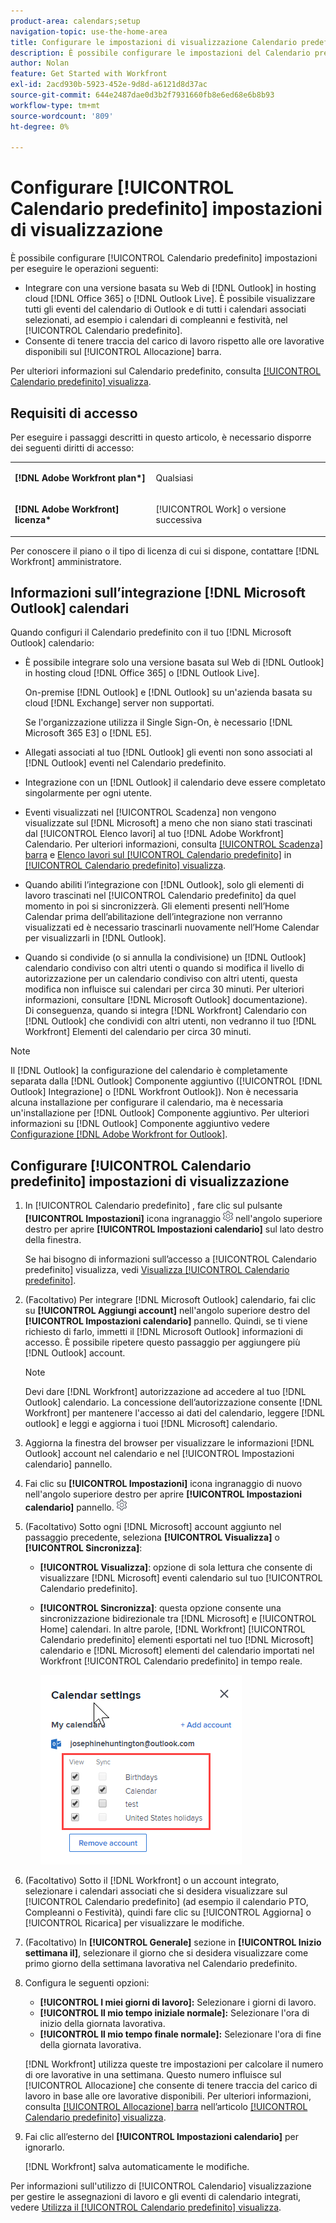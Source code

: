 ```yaml
---
product-area: calendars;setup
navigation-topic: use-the-home-area
title: Configurare le impostazioni di visualizzazione Calendario predefinito
description: È possibile configurare le impostazioni del Calendario predefinito per l'integrazione con una versione di Outlook basata sul Web e consentire di tenere traccia del carico di lavoro in base alle ore lavorative disponibili.
author: Nolan
feature: Get Started with Workfront
exl-id: 2acd930b-5923-452e-9d8d-a6121d8d37ac
source-git-commit: 644e2487dae0d3b2f7931660fb8e6ed68e6b8b93
workflow-type: tm+mt
source-wordcount: '809'
ht-degree: 0%

---
```


# Configurare [!UICONTROL Calendario predefinito] impostazioni di visualizzazione

È possibile configurare [!UICONTROL Calendario predefinito] impostazioni per eseguire le operazioni seguenti:

* Integrare con una versione basata su Web di [!DNL Outlook] in hosting cloud [!DNL Office 365] o [!DNL Outlook Live]. È possibile visualizzare tutti gli eventi del calendario di Outlook e di tutti i calendari associati selezionati, ad esempio i calendari di compleanni e festività, nel [!UICONTROL Calendario predefinito].
* Consente di tenere traccia del carico di lavoro rispetto alle ore lavorative disponibili sul [!UICONTROL Allocazione] barra.

Per ulteriori informazioni sul Calendario predefinito, consulta [[!UICONTROL Calendario predefinito] visualizza](../../../workfront-basics/using-home/using-the-home-area/home-calendar-view.md).

## Requisiti di accesso

Per eseguire i passaggi descritti in questo articolo, è necessario disporre dei seguenti diritti di accesso:

<table style="table-layout:auto"> 
 <col> 
 </col> 
 <col> 
 </col> 
 <tbody> 
  <tr> 
   <td role="rowheader"><strong>[!DNL Adobe Workfront plan*]</strong></td> 
   <td> <p>Qualsiasi</p> </td> 
  </tr> 
  <tr> 
   <td role="rowheader"><strong>[!DNL Adobe Workfront] licenza*</strong></td> 
   <td> <p>[!UICONTROL Work] o versione successiva</p> </td> 
  </tr> 
 </tbody> 
</table>

Per conoscere il piano o il tipo di licenza di cui si dispone, contattare [!DNL Workfront] amministratore.

## Informazioni sull’integrazione [!DNL Microsoft Outlook] calendari

Quando configuri il Calendario predefinito con il tuo [!DNL Microsoft Outlook] calendario:

* È possibile integrare solo una versione basata sul Web di [!DNL Outlook] in hosting cloud [!DNL Office 365] o [!DNL Outlook Live].

  On-premise [!DNL Outlook] e [!DNL Outlook] su un&#39;azienda basata su cloud [!DNL Exchange] server non supportati.

  Se l&#39;organizzazione utilizza il Single Sign-On, è necessario [!DNL Microsoft 365 E3] o [!DNL E5].

* Allegati associati al tuo [!DNL Outlook] gli eventi non sono associati al [!DNL Outlook] eventi nel Calendario predefinito.
* Integrazione con un [!DNL Outlook] il calendario deve essere completato singolarmente per ogni utente.
* Eventi visualizzati nel [!UICONTROL Scadenza] non vengono visualizzate sul [!DNL Microsoft] a meno che non siano stati trascinati dal [!UICONTROL Elenco lavori] al tuo [!DNL Adobe Workfront] Calendario. Per ulteriori informazioni, consulta [[!UICONTROL Scadenza] barra](../../../workfront-basics/using-home/using-the-home-area/home-calendar-view.md#viewing-the-due-bar) e [Elenco lavori sul [!UICONTROL Calendario predefinito]](../../../workfront-basics/using-home/using-the-home-area/home-calendar-view.md#using-the-left-panel-of-the-home-view) in [[!UICONTROL Calendario predefinito] visualizza](../../../workfront-basics/using-home/using-the-home-area/home-calendar-view.md).

* Quando abiliti l’integrazione con [!DNL Outlook], solo gli elementi di lavoro trascinati nel [!UICONTROL Calendario predefinito] da quel momento in poi si sincronizzerà. Gli elementi presenti nell’Home Calendar prima dell’abilitazione dell’integrazione non verranno visualizzati ed è necessario trascinarli nuovamente nell’Home Calendar per visualizzarli in [!DNL Outlook].
* Quando si condivide (o si annulla la condivisione) un [!DNL Outlook] calendario condiviso con altri utenti o quando si modifica il livello di autorizzazione per un calendario condiviso con altri utenti, questa modifica non influisce sui calendari per circa 30 minuti. Per ulteriori informazioni, consultare [!DNL Microsoft Outlook] documentazione).\
   Di conseguenza, quando si integra [!DNL Workfront] Calendario con [!DNL Outlook] che condividi con altri utenti, non vedranno il tuo [!DNL Workfront] Elementi del calendario per circa 30 minuti.

>[!NOTE]
>
>Il [!DNL Outlook] la configurazione del calendario è completamente separata dalla [!DNL Outlook] Componente aggiuntivo ([!UICONTROL [!DNL Outlook] Integrazione] o [!DNL Workfront Outlook]). Non è necessaria alcuna installazione per configurare il calendario, ma è necessaria un&#39;installazione per [!DNL Outlook] Componente aggiuntivo. Per ulteriori informazioni su [!DNL Outlook] Componente aggiuntivo vedere [Configurazione [!DNL Adobe Workfront for Outlook]](../../../workfront-integrations-and-apps/using-workfront-with-outlook/set-up-workfront-for-outlook.md).

## Configurare [!UICONTROL Calendario predefinito] impostazioni di visualizzazione

1. In [!UICONTROL Calendario predefinito] , fare clic sul pulsante **[!UICONTROL Impostazioni]** icona ingranaggio ![Calendar_Settings_gear_icon.png](assets/calendar-settings-gear-icon.png) nell&#39;angolo superiore destro per aprire **[!UICONTROL Impostazioni calendario]** sul lato destro della finestra.

   Se hai bisogno di informazioni sull’accesso a [!UICONTROL Calendario predefinito] visualizza, vedi [Visualizza [!UICONTROL Calendario predefinito]](../../../workfront-basics/using-home/using-the-home-area/view-home-calendar.md).

1. (Facoltativo) Per integrare [!DNL Microsoft Outlook] calendario, fai clic su **[!UICONTROL Aggiungi account]** nell&#39;angolo superiore destro del **[!UICONTROL Impostazioni calendario]** pannello. Quindi, se ti viene richiesto di farlo, immetti il [!DNL Microsoft Outlook] informazioni di accesso. È possibile ripetere questo passaggio per aggiungere più [!DNL Outlook] account.

   >[!NOTE]
   >
   >Devi dare [!DNL Workfront] autorizzazione ad accedere al tuo [!DNL Outlook] calendario. La concessione dell’autorizzazione consente [!DNL Workfront] per mantenere l&#39;accesso ai dati del calendario, leggere [!DNL outlook] e leggi e aggiorna i tuoi [!DNL Microsoft] calendario.

1. Aggiorna la finestra del browser per visualizzare le informazioni [!DNL Outlook] account nel calendario e nel [!UICONTROL Impostazioni calendario] pannello.
1. Fai clic su **[!UICONTROL Impostazioni]** icona ingranaggio di nuovo nell&#39;angolo superiore destro per aprire **[!UICONTROL Impostazioni calendario]** pannello. ![Calendar_Settings_gear_icon.png](assets/calendar-settings-gear-icon.png)

1. (Facoltativo) Sotto ogni [!DNL Microsoft] account aggiunto nel passaggio precedente, seleziona **[!UICONTROL Visualizza]** o **[!UICONTROL Sincronizza]**:

   * **[!UICONTROL Visualizza]**: opzione di sola lettura che consente di visualizzare [!DNL Microsoft] eventi calendario sul tuo [!UICONTROL Calendario predefinito].
   * **[!UICONTROL Sincronizza]**: questa opzione consente una sincronizzazione bidirezionale tra [!DNL Microsoft] e [!UICONTROL Home] calendari. In altre parole, [!DNL Workfront] [!UICONTROL Calendario predefinito] elementi esportati nel tuo [!DNL Microsoft] calendario e [!DNL Microsoft] elementi del calendario importati nel Workfront [!UICONTROL Calendario predefinito] in tempo reale.

     ![](assets/view-sync-checkboxes-qs.png)

1. (Facoltativo) Sotto il [!DNL Workfront] o un account integrato, selezionare i calendari associati che si desidera visualizzare sul [!UICONTROL Calendario predefinito] (ad esempio il calendario PTO, Compleanni o Festività), quindi fare clic su [!UICONTROL Aggiorna] o [!UICONTROL Ricarica] per visualizzare le modifiche.

1. (Facoltativo) In **[!UICONTROL Generale]** sezione in **[!UICONTROL Inizio settimana il]**, selezionare il giorno che si desidera visualizzare come primo giorno della settimana lavorativa nel Calendario predefinito.

1. Configura le seguenti opzioni:

   * **[!UICONTROL I miei giorni di lavoro]:** Selezionare i giorni di lavoro.
   * **[!UICONTROL Il mio tempo iniziale normale]:** Selezionare l&#39;ora di inizio della giornata lavorativa.
   * **[!UICONTROL Il mio tempo finale normale]:** Selezionare l&#39;ora di fine della giornata lavorativa.

   [!DNL Workfront] utilizza queste tre impostazioni per calcolare il numero di ore lavorative in una settimana. Questo numero influisce sul [!UICONTROL Allocazione] che consente di tenere traccia del carico di lavoro in base alle ore lavorative disponibili. Per ulteriori informazioni, consulta [[!UICONTROL Allocazione] barra](../../../workfront-basics/using-home/using-the-home-area/home-calendar-view.md#understanding-the-allocation-of-time) nell’articolo [[!UICONTROL Calendario predefinito] visualizza](../../../workfront-basics/using-home/using-the-home-area/home-calendar-view.md).

1. Fai clic all’esterno del **[!UICONTROL Impostazioni calendario]** per ignorarlo.

   [!DNL Workfront] salva automaticamente le modifiche.

Per informazioni sull&#39;utilizzo di [!UICONTROL Calendario] visualizzazione per gestire le assegnazioni di lavoro e gli eventi di calendario integrati, vedere [Utilizza il [!UICONTROL Calendario predefinito] visualizza](../../../workfront-basics/using-home/using-the-home-area/use-home-calendar-view.md).

<!--
<MadCap:conditionalText data-mc-conditions="QuicksilverOrClassic.Draft mode">
(NOTE: from Courtney: [step #] Type your weekly work hours under How many hours a week do you work?This number affects the Allocation bar, which helps you track your workload against your available work hours. For more information, see "Allocation Bar" in the article "Understanding the Home Calendar View.")
</MadCap:conditionalText>
-->
